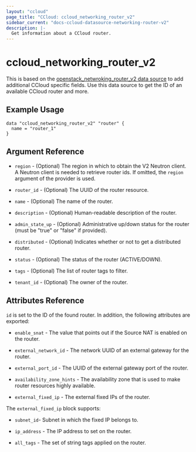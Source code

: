 ```yaml
---
layout: "ccloud"
page_title: "CCloud: ccloud_networking_router_v2"
sidebar_current: "docs-ccloud-datasource-networking-router-v2"
description: |-
  Get information about a CCloud router.
---
```


# ccloud\_networking\_router\_v2

This is based on the [openstack_netwroking_router_v2 data
source](https://registry.terraform.io/providers/terraform-provider-openstack/openstack/latest/docs/data-sources/networking_router_v2)
to add additional CCloud specific fields. Use this data source to get the ID of
an available CCloud router and more.

## Example Usage

```hcl
data "ccloud_networking_router_v2" "router" {
  name = "router_1"
}
```

## Argument Reference

* `region` - (Optional) The region in which to obtain the V2 Neutron client.
  A Neutron client is needed to retrieve router ids. If omitted, the
  `region` argument of the provider is used.

* `router_id` - (Optional) The UUID of the router resource.

* `name` - (Optional) The name of the router.

* `description` - (Optional) Human-readable description of the router.

* `admin_state_up` - (Optional) Administrative up/down status for the router (must be "true" or "false" if provided).

* `distributed` - (Optional) Indicates whether or not to get a distributed router.

* `status` - (Optional) The status of the router (ACTIVE/DOWN).

* `tags` - (Optional) The list of router tags to filter.

* `tenant_id` - (Optional) The owner of the router.

## Attributes Reference

`id` is set to the ID of the found router. In addition, the following attributes
are exported:

* `enable_snat` - The value that points out if the Source NAT is enabled on the router.

* `external_network_id` - The network UUID of an external gateway for the router.

* `external_port_id` - The UUID of the external gateway port of the router.

* `availability_zone_hints` - The availability zone that is used to make router resources highly available.

* `external_fixed_ip` - The external fixed IPs of the router.

The `external_fixed_ip` block supports:

* `subnet_id`- Subnet in which the fixed IP belongs to.

* `ip_address` - The IP address to set on the router.

* `all_tags` - The set of string tags applied on the router.
